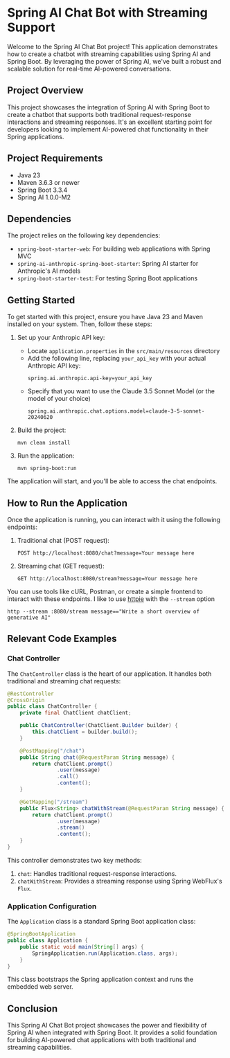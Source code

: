 # Spring AI Chat Bot with Streaming Support

Welcome to the Spring AI Chat Bot project! This application demonstrates how to create a chatbot with streaming capabilities using Spring AI and Spring Boot. By leveraging the power of Spring AI, we've built a robust and scalable solution for real-time AI-powered conversations.

## Project Overview

This project showcases the integration of Spring AI with Spring Boot to create a chatbot that supports both traditional request-response interactions and streaming responses. It's an excellent starting point for developers looking to implement AI-powered chat functionality in their Spring applications.

## Project Requirements

- Java 23
- Maven 3.6.3 or newer
- Spring Boot 3.3.4
- Spring AI 1.0.0-M2

## Dependencies

The project relies on the following key dependencies:

- `spring-boot-starter-web`: For building web applications with Spring MVC
- `spring-ai-anthropic-spring-boot-starter`: Spring AI starter for Anthropic's AI models
- `spring-boot-starter-test`: For testing Spring Boot applications

## Getting Started

To get started with this project, ensure you have Java 23 and Maven installed on your system. Then, follow these steps:

1. Set up your Anthropic API key:
    - Locate `application.properties` in the `src/main/resources` directory
    - Add the following line, replacing `your_api_key` with your actual Anthropic API key:
      ```
      spring.ai.anthropic.api-key=your_api_key
      ```
    - Specify that you want to use the Claude 3.5 Sonnet Model (or the model of your choice)
      ```
      spring.ai.anthropic.chat.options.model=claude-3-5-sonnet-20240620
      ```

2. Build the project:
   ```
   mvn clean install
   ```

3. Run the application:
   ```
   mvn spring-boot:run
   ```

The application will start, and you'll be able to access the chat endpoints.

## How to Run the Application

Once the application is running, you can interact with it using the following endpoints:

1. Traditional chat (POST request):
   ```
   POST http://localhost:8080/chat?message=Your message here
   ```

2. Streaming chat (GET request):
   ```
   GET http://localhost:8080/stream?message=Your message here
   ```

You can use tools like cURL, Postman, or create a simple frontend to interact with these endpoints. I like to use [httpie](https://httpie.io/) with the `--stream` option 

```
http --stream :8080/stream message=="Write a short overview of generative AI"
```

## Relevant Code Examples

### Chat Controller

The `ChatController` class is the heart of our application. It handles both traditional and streaming chat requests:

```java
@RestController
@CrossOrigin
public class ChatController {
    private final ChatClient chatClient;

    public ChatController(ChatClient.Builder builder) {
        this.chatClient = builder.build();
    }

    @PostMapping("/chat")
    public String chat(@RequestParam String message) {
        return chatClient.prompt()
                .user(message)
                .call()
                .content();
    }

    @GetMapping("/stream")
    public Flux<String> chatWithStream(@RequestParam String message) {
        return chatClient.prompt()
                .user(message)
                .stream()
                .content();
    }
}
```

This controller demonstrates two key methods:

1. `chat`: Handles traditional request-response interactions.
2. `chatWithStream`: Provides a streaming response using Spring WebFlux's `Flux`.

### Application Configuration

The `Application` class is a standard Spring Boot application class:

```java
@SpringBootApplication
public class Application {
    public static void main(String[] args) {
        SpringApplication.run(Application.class, args);
    }
}
```

This class bootstraps the Spring application context and runs the embedded web server.

## Conclusion

This Spring AI Chat Bot project showcases the power and flexibility of Spring AI when integrated with Spring Boot. It provides a solid foundation for building AI-powered chat applications with both traditional and streaming capabilities.
